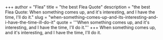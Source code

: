 +++
author = "Flea"
title = "the best Flea Quote"
description = "the best Flea Quote: When something comes up, and it's interesting, and I have the time, I'll do it."
slug = "when-something-comes-up-and-its-interesting-and-i-have-the-time-ill-do-it"
quote = '''When something comes up, and it's interesting, and I have the time, I'll do it.'''
+++
When something comes up, and it's interesting, and I have the time, I'll do it.
